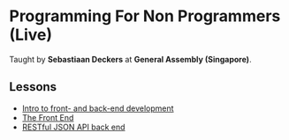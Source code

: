 # Programming For Non Programmers (Live)

Taught by **Sebastiaan Deckers** at **General Assembly (Singapore)**.

## Lessons
- [Intro to front- and back-end development](lessons/1.md)
- [The Front End](lessons/2.md)
- [RESTful JSON API back end](lessons/3.md)
